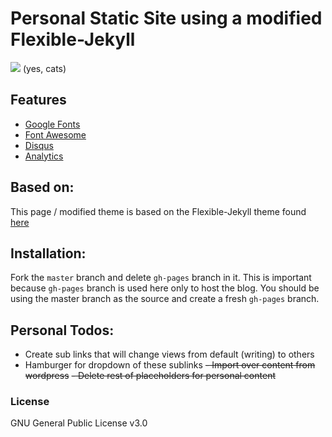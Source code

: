 # Personal Static Site using a modified Flexible-Jekyll

![](https://placekitten.com/900/600)
(yes, cats)

## Features

- [Google Fonts](https://fonts.google.com/)
- [Font Awesome](http://fontawesome.io/)
- [Disqus](https://disqus.com/)
- [Analytics](https://analytics.google.com/analytics/web/)

## Based on:

This page / modified theme is based on the Flexible-Jekyll theme found [here](https://github.com/artemsheludko/flexible-jekyll/)

## Installation:

Fork the ``master`` branch and delete ``gh-pages`` branch in it. This is important because ``gh-pages`` branch is used here only to host the blog. You should be using the master branch as the source and create a fresh ``gh-pages`` branch.

## Personal Todos:

- Create sub links that will change views from default (writing) to others
- Hamburger for dropdown of these sublinks
~~- Import over content from wordpress~~
~~- Delete rest of placeholders for personal content~~

### License

GNU General Public License v3.0

